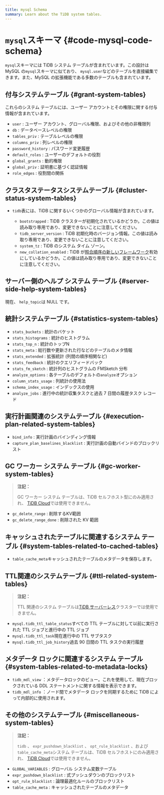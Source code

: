 ```yaml
---
title: mysql Schema
summary: Learn about the TiDB system tables.
---
```


# <code>mysql</code>スキーマ {#code-mysql-code-schema}

`mysql`スキーマには TiDB システム テーブルが含まれています。この設計は MySQL の`mysql`スキーマに似ており、 `mysql.user`などのテーブルを直接編集できます。また、MySQL の拡張機能である多数のテーブルも含まれています。

## 付与システムテーブル {#grant-system-tables}

これらのシステム テーブルには、ユーザー アカウントとその権限に関する付与情報が含まれています。

-   `user` : ユーザー アカウント、グローバル権限、およびその他の非権限列
-   `db` : データベースレベルの権限
-   `tables_priv` : テーブルレベルの権限
-   `columns_priv` : 列レベルの権限
-   `password_history` : パスワード変更履歴
-   `default_roles` : ユーザーのデフォルトの役割
-   `global_grants` : 動的権限
-   `global_priv` : 証明書に基づく認証情報
-   `role_edges` : 役割間の関係

## クラスタステータスシステムテーブル {#cluster-status-system-tables}

-   `tidb`表には、TiDB に関するいくつかのグローバル情報が含まれています。

    -   `bootstrapped` : TiDB クラスターが初期化されているかどうか。この値は読み取り専用であり、変更できないことに注意してください。
    -   `tidb_server_version` : TiDB 初期化時のバージョン情報。この値は読み取り専用であり、変更できないことに注意してください。
    -   `system_tz` : TiDB のシステム タイム ゾーン。
    -   `new_collation_enabled` : TiDB が[照合順序の新しいフレームワーク](/character-set-and-collation.md#new-framework-for-collations)有効にしているかどうか。この値は読み取り専用であり、変更できないことに注意してください。

## サーバー側のヘルプ システム テーブル {#server-side-help-system-tables}

現在、 `help_topic`は NULL です。

## 統計システムテーブル {#statistics-system-tables}

-   `stats_buckets` : 統計のバケット
-   `stats_histograms` : 統計のヒストグラム
-   `stats_top_n` : 統計のトップN
-   `stats_meta` : 総行数や更新された行などのテーブルのメタ情報
-   `stats_extended` : 拡張統計 (列間の順序相関など)
-   `stats_feedback` : 統計のクエリフィードバック
-   `stats_fm_sketch` : 統計列のヒストグラムの FMSketch 分布
-   `analyze_options` : 各テーブルのデフォルトの`analyze`オプション
-   `column_stats_usage` : 列統計の使用法
-   `schema_index_usage` : インデックスの使用
-   `analyze_jobs` : 進行中の統計収集タスクと過去 7 日間の履歴タスク レコード

## 実行計画関連のシステムテーブル {#execution-plan-related-system-tables}

-   `bind_info` : 実行計画のバインディング情報
-   `capture_plan_baselines_blacklist` : 実行計画の自動バインドのブロックリスト

## GC ワーカー システム テーブル {#gc-worker-system-tables}

> **注記：**
>
> GC ワーカー システム テーブルは、TiDB セルフホスト型にのみ適用され、 [TiDB Cloud](https://docs.pingcap.com/tidbcloud/)では使用できません。

-   `gc_delete_range` : 削除するKV範囲
-   `gc_delete_range_done` : 削除された KV 範囲

## キャッシュされたテーブルに関連するシステム テーブル {#system-tables-related-to-cached-tables}

-   `table_cache_meta`キャッシュされたテーブルのメタデータを保存します。

## TTL関連のシステムテーブル {#ttl-related-system-tables}

> **注記：**
>
> TTL 関連のシステム テーブルは[TiDB サーバーレス](https://docs.pingcap.com/tidbcloud/select-cluster-tier#tidb-serverless)クラスターでは使用できません。

-   `mysql.tidb_ttl_table_status`すべての TTL テーブルに対して以前に実行された TTL ジョブと進行中の TTL ジョブ
-   `mysql.tidb_ttl_task`現在進行中の TTL サブタスク
-   `mysql.tidb_ttl_job_history`過去 90 日間の TTL タスクの実行履歴

## メタデータ ロックに関連するシステム テーブル {#system-tables-related-to-metadata-locks}

-   `tidb_mdl_view` ：メタデータロックのビュー。これを使用して、現在ブロックされている DDL ステートメントに関する情報を表示できます。
-   `tidb_mdl_info` ：ノード間でメタデータ ロックを同期するために TiDB によって内部的に使用されます。

## その他のシステムテーブル {#miscellaneous-system-tables}

> **注記：**
>
> `tidb` 、 `expr_pushdown_blacklist` 、 `opt_rule_blacklist` 、および`table_cache_meta`システム テーブルは、TiDB セルフホストにのみ適用され、 [TiDB Cloud](https://docs.pingcap.com/tidbcloud/)では使用できません。

-   `GLOBAL_VARIABLES` : グローバル システム変数テーブル
-   `expr_pushdown_blacklist` : 式プッシュダウンのブロックリスト
-   `opt_rule_blacklist` : 論理最適化ルールのブロックリスト
-   `table_cache_meta` : キャッシュされたテーブルのメタデータ
